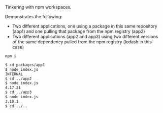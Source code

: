 Tinkering with npm workspaces.


Demonstrates the following:

* Two different applications, one using a package in this same repository (app1) and one pulling that package from the npm registry (app2)
* Two different applications (app2 and app3) using two different versions of the same dependency pulled from the npm registry (lodash in this case)

```sh
npm i

$ cd packages/app1
$ node index.js
INTERNAL
$ cd ../app2
$ node index.js
4.17.21
$ cd ../app3
$ node index.js
3.10.1
$ cd ../..
```
